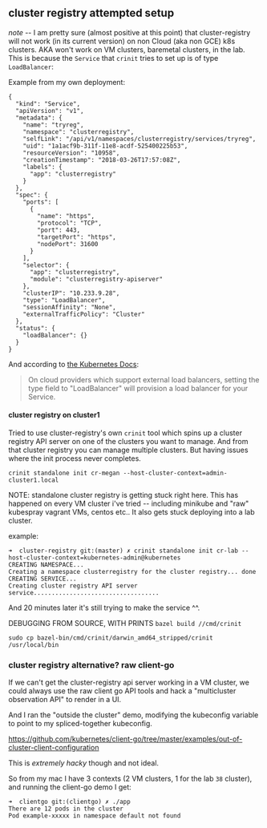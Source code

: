 ## cluster registry attempted setup

*note* -- I am pretty sure (almost positive at this point) that cluster-registry will not work (in its current version) on non Cloud (aka non GCE) k8s clusters.
AKA won't work on VM clusters, baremetal clusters, in the lab. 
This is because the `Service` that `crinit` tries to set up is of type `LoadBalancer`:

Example from my own deployment:
```
{
  "kind": "Service",
  "apiVersion": "v1",
  "metadata": {
    "name": "tryreg",
    "namespace": "clusterregistry",
    "selfLink": "/api/v1/namespaces/clusterregistry/services/tryreg",
    "uid": "1a1acf9b-311f-11e8-acdf-525400225b53",
    "resourceVersion": "10958",
    "creationTimestamp": "2018-03-26T17:57:08Z",
    "labels": {
      "app": "clusterregistry"
    }
  },
  "spec": {
    "ports": [
      {
        "name": "https",
        "protocol": "TCP",
        "port": 443,
        "targetPort": "https",
        "nodePort": 31600
      }
    ],
    "selector": {
      "app": "clusterregistry",
      "module": "clusterregistry-apiserver"
    },
    "clusterIP": "10.233.9.28",
    "type": "LoadBalancer",
    "sessionAffinity": "None",
    "externalTrafficPolicy": "Cluster"
  },
  "status": {
    "loadBalancer": {}
  }
}
```

And according to [the Kubernetes Docs](https://kubernetes.io/docs/concepts/services-networking/service/#type-loadbalancer):

> On cloud providers which support external load balancers, setting the type field to "LoadBalancer" will provision a load balancer for your Service.  


#### cluster registry on cluster1

Tried to use cluster-registry's own `crinit` tool which spins up a cluster registry API server on one of the clusters you want to manage. And from that cluster registry you can manage multiple clusters. But having issues where the init process never completes.

`crinit standalone init cr-megan --host-cluster-context=admin-cluster1.local`

NOTE: standalone cluster registry is getting stuck right here.
This has happened on every VM cluster i've tried -- including minikube and "raw" kubespray vagrant VMs, centos etc..
It also gets stuck deploying into a lab cluster.

example:

```
➜  cluster-registry git:(master) ✗ crinit standalone init cr-lab --host-cluster-context=kubernetes-admin@kubernetes
CREATING NAMESPACE...
Creating a namespace clusterregistry for the cluster registry... done
CREATING SERVICE...
Creating cluster registry API server service...................................
```

And 20 minutes later it's still trying to make the service ^^.

DEBUGGING FROM SOURCE, WITH PRINTS
`bazel build //cmd/crinit`

`sudo cp bazel-bin/cmd/crinit/darwin_amd64_stripped/crinit /usr/local/bin`



### cluster registry alternative? raw client-go

If we can't get the cluster-registry api server working in a VM cluster, we could always use the raw client go API tools
and hack a "multicluster observation API" to render in a UI.

And I ran the "outside the cluster" demo, modifying the kubeconfig variable to point to my spliced-together kubeconfig.

https://github.com/kubernetes/client-go/tree/master/examples/out-of-cluster-client-configuration

This is *extremely hacky* though and not ideal.

So from my mac I have 3 contexts (2 VM clusters, 1 for the lab `38` cluster), and running the client-go demo I get:

```
➜  clientgo git:(clientgo) ✗ ./app
There are 12 pods in the cluster
Pod example-xxxxx in namespace default not found
```
